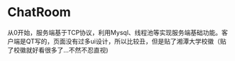 # ChatRoom
从0开始，服务端基于TCP协议，利用Mysql、线程池等实现服务端基础功能。客户端是QT写的，页面没有过多ui设计，所以比较丑，但是贴了湘潭大学校徽（贴了校徽就好看很多了...不然不忍直视)
